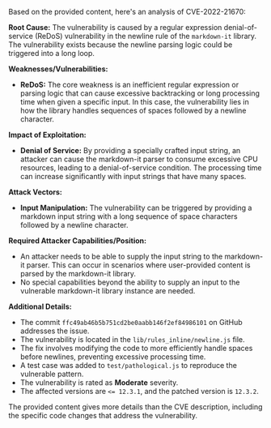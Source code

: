 Based on the provided content, here's an analysis of CVE-2022-21670:

**Root Cause:**
The vulnerability is caused by a regular expression denial-of-service (ReDoS) vulnerability in the newline rule of the `markdown-it` library. The vulnerability exists because the newline parsing logic could be triggered into a long loop.

**Weaknesses/Vulnerabilities:**
-   **ReDoS:** The core weakness is an inefficient regular expression or parsing logic that can cause excessive backtracking or long processing time when given a specific input. In this case, the vulnerability lies in how the library handles sequences of spaces followed by a newline character.

**Impact of Exploitation:**
-   **Denial of Service:** By providing a specially crafted input string, an attacker can cause the markdown-it parser to consume excessive CPU resources, leading to a denial-of-service condition. The processing time can increase significantly with input strings that have many spaces.

**Attack Vectors:**
-   **Input Manipulation:** The vulnerability can be triggered by providing a markdown input string with a long sequence of space characters followed by a newline character.

**Required Attacker Capabilities/Position:**
-   An attacker needs to be able to supply the input string to the markdown-it parser. This can occur in scenarios where user-provided content is parsed by the markdown-it library.
-   No special capabilities beyond the ability to supply an input to the vulnerable markdown-it library instance are needed.

**Additional Details:**
- The commit `ffc49ab46b5b751cd2be0aabb146f2ef84986101` on GitHub addresses the issue.
- The vulnerability is located in the `lib/rules_inline/newline.js` file.
- The fix involves modifying the code to more efficiently handle spaces before newlines, preventing excessive processing time.
- A test case was added to `test/pathological.js` to reproduce the vulnerable pattern.
- The vulnerability is rated as **Moderate** severity.
- The affected versions are `<= 12.3.1`, and the patched version is `12.3.2`.

The provided content gives more details than the CVE description, including the specific code changes that address the vulnerability.
